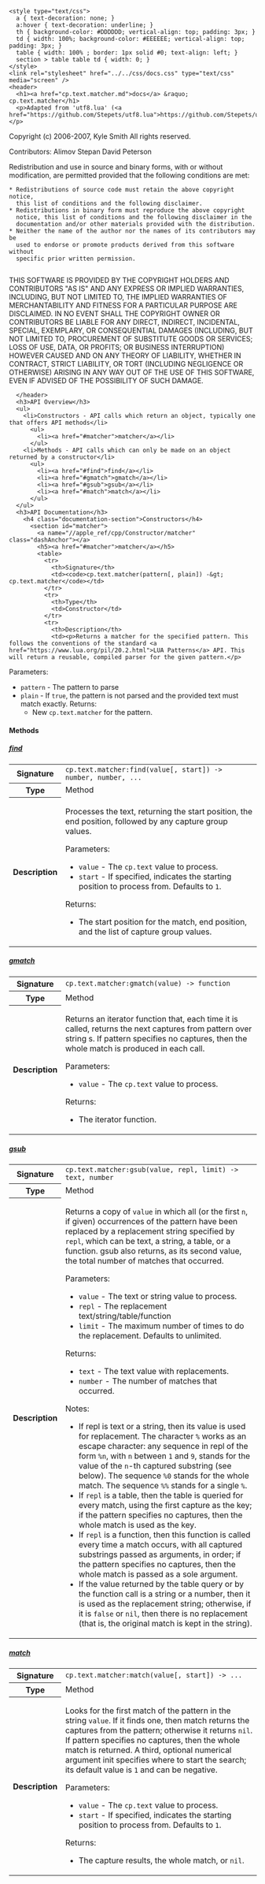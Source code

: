     <style type="text/css">
      a { text-decoration: none; }
      a:hover { text-decoration: underline; }
      th { background-color: #DDDDDD; vertical-align: top; padding: 3px; }
      td { width: 100%; background-color: #EEEEEE; vertical-align: top; padding: 3px; }
      table { width: 100% ; border: 1px solid #0; text-align: left; }
      section > table table td { width: 0; }
    </style>
    <link rel="stylesheet" href="../../css/docs.css" type="text/css" media="screen" />
    <header>
      <h1><a href="cp.text.matcher.md">docs</a> &raquo; cp.text.matcher</h1>
      <p>Adapted from 'utf8.lua' (<a href="https://github.com/Stepets/utf8.lua">https://github.com/Stepets/utf8.lua</a>)</p>
<p>Copyright (c) 2006-2007, Kyle Smith
All rights reserved.</p>
<p>Contributors:
    Alimov Stepan
    David Peterson</p>
<p>Redistribution and use in source and binary forms, with or without
modification, are permitted provided that the following conditions are met:</p>

<pre><code>* Redistributions of source code must retain the above copyright notice,
  this list of conditions and the following disclaimer.
* Redistributions in binary form must reproduce the above copyright
  notice, this list of conditions and the following disclaimer in the
  documentation and/or other materials provided with the distribution.
* Neither the name of the author nor the names of its contributors may be
  used to endorse or promote products derived from this software without
  specific prior written permission.

</code></pre>
<p>THIS SOFTWARE IS PROVIDED BY THE COPYRIGHT HOLDERS AND CONTRIBUTORS "AS IS"
AND ANY EXPRESS OR IMPLIED WARRANTIES, INCLUDING, BUT NOT LIMITED TO, THE
IMPLIED WARRANTIES OF MERCHANTABILITY AND FITNESS FOR A PARTICULAR PURPOSE ARE
DISCLAIMED. IN NO EVENT SHALL THE COPYRIGHT OWNER OR CONTRIBUTORS BE LIABLE
FOR ANY DIRECT, INDIRECT, INCIDENTAL, SPECIAL, EXEMPLARY, OR CONSEQUENTIAL
DAMAGES (INCLUDING, BUT NOT LIMITED TO, PROCUREMENT OF SUBSTITUTE GOODS OR
SERVICES; LOSS OF USE, DATA, OR PROFITS; OR BUSINESS INTERRUPTION) HOWEVER
CAUSED AND ON ANY THEORY OF LIABILITY, WHETHER IN CONTRACT, STRICT LIABILITY,
OR TORT (INCLUDING NEGLIGENCE OR OTHERWISE) ARISING IN ANY WAY OUT OF THE USE
OF THIS SOFTWARE, EVEN IF ADVISED OF THE POSSIBILITY OF SUCH DAMAGE.</p>

      </header>
      <h3>API Overview</h3>
      <ul>
        <li>Constructors - API calls which return an object, typically one that offers API methods</li>
          <ul>
            <li><a href="#matcher">matcher</a></li>
          </ul>
        <li>Methods - API calls which can only be made on an object returned by a constructor</li>
          <ul>
            <li><a href="#find">find</a></li>
            <li><a href="#gmatch">gmatch</a></li>
            <li><a href="#gsub">gsub</a></li>
            <li><a href="#match">match</a></li>
          </ul>
      </ul>
      <h3>API Documentation</h3>
        <h4 class="documentation-section">Constructors</h4>
          <section id="matcher">
            <a name="//apple_ref/cpp/Constructor/matcher" class="dashAnchor"></a>
            <h5><a href="#matcher">matcher</a></h5>
            <table>
              <tr>
                <th>Signature</th>
                <td><code>cp.text.matcher(pattern[, plain]) -&gt; cp.text.matcher</code></td>
              </tr>
              <tr>
                <th>Type</th>
                <td>Constructor</td>
              </tr>
              <tr>
                <th>Description</th>
                <td><p>Returns a matcher for the specified pattern. This follows the conventions of the standard <a href="https://www.lua.org/pil/20.2.html">LUA Patterns</a> API. This will return a reusable, compiled parser for the given pattern.</p>
<p>Parameters:</p>
<ul>
<li><code>pattern</code>    - The pattern to parse</li>
<li><code>plain</code>      - If <code>true</code>, the pattern is not parsed and the provided text must match exactly.
Returns:<ul>
<li>New <code>cp.text.matcher</code> for the pattern.</li>
</ul>
</li>
</ul>
</td>
              </tr>
            </table>
          </section>
        <h4 class="documentation-section">Methods</h4>
          <section id="find">
            <a name="//apple_ref/cpp/Method/find" class="dashAnchor"></a>
            <h5><a href="#find">find</a></h5>
            <table>
              <tr>
                <th>Signature</th>
                <td><code>cp.text.matcher:find(value[, start]) -&gt; number, number, ...</code></td>
              </tr>
              <tr>
                <th>Type</th>
                <td>Method</td>
              </tr>
              <tr>
                <th>Description</th>
                <td><p>Processes the text, returning the start position, the end position, followed by any capture group values.</p>
<p>Parameters:</p>
<ul>
<li><code>value</code>      - The <code>cp.text</code> value to process.</li>
<li><code>start</code>      - If specified, indicates the starting position to process from. Defaults to <code>1</code>.</li>
</ul>
<p>Returns:</p>
<ul>
<li>The start position for the match, end position, and the list of capture group values.</li>
</ul>
</td>
              </tr>
            </table>
          </section>
          <section id="gmatch">
            <a name="//apple_ref/cpp/Method/gmatch" class="dashAnchor"></a>
            <h5><a href="#gmatch">gmatch</a></h5>
            <table>
              <tr>
                <th>Signature</th>
                <td><code>cp.text.matcher:gmatch(value) -&gt; function</code></td>
              </tr>
              <tr>
                <th>Type</th>
                <td>Method</td>
              </tr>
              <tr>
                <th>Description</th>
                <td><p>Returns an iterator function that, each time it is called, returns the next captures from pattern over string s. If pattern specifies no captures, then the whole match is produced in each call.</p>
<p>Parameters:</p>
<ul>
<li><code>value</code>      - The <code>cp.text</code> value to process.</li>
</ul>
<p>Returns:</p>
<ul>
<li>The iterator function.</li>
</ul>
</td>
              </tr>
            </table>
          </section>
          <section id="gsub">
            <a name="//apple_ref/cpp/Method/gsub" class="dashAnchor"></a>
            <h5><a href="#gsub">gsub</a></h5>
            <table>
              <tr>
                <th>Signature</th>
                <td><code>cp.text.matcher:gsub(value, repl, limit) -&gt; text, number</code></td>
              </tr>
              <tr>
                <th>Type</th>
                <td>Method</td>
              </tr>
              <tr>
                <th>Description</th>
                <td><p>Returns a copy of <code>value</code> in which all (or the first <code>n</code>, if given) occurrences of the pattern have been replaced by a replacement string specified by <code>repl</code>, which can be text, a string, a table, or a function. gsub also returns, as its second value, the total number of matches that occurred.</p>
<p>Parameters:</p>
<ul>
<li><code>value</code>  - The text or string value to process.</li>
<li><code>repl</code>   - The replacement text/string/table/function</li>
<li><code>limit</code>  - The maximum number of times to do the replacement. Defaults to unlimited.</li>
</ul>
<p>Returns:</p>
<ul>
<li><code>text</code>   - The text value with replacements.</li>
<li><code>number</code> - The number of matches that occurred.</li>
</ul>
<p>Notes:</p>
<ul>
<li>If repl is text or a string, then its value is used for replacement. The character <code>%</code> works as an escape character: any sequence in repl of the form <code>%n</code>, with <code>n</code> between <code>1</code> and <code>9</code>, stands for the value of the <code>n</code>-th captured substring (see below). The sequence <code>%0</code> stands for the whole match. The sequence <code>%%</code> stands for a single <code>%</code>.</li>
<li>If <code>repl</code> is a table, then the table is queried for every match, using the first capture as the key; if the pattern specifies no captures, then the whole match is used as the key.</li>
<li>If <code>repl</code> is a function, then this function is called every time a match occurs, with all captured substrings passed as arguments, in order; if the pattern specifies no captures, then the whole match is passed as a sole argument.</li>
<li>If the value returned by the table query or by the function call is a string or a number, then it is used as the replacement string; otherwise, if it is <code>false</code> or <code>nil</code>, then there is no replacement (that is, the original match is kept in the string).</li>
</ul>
</td>
              </tr>
            </table>
          </section>
          <section id="match">
            <a name="//apple_ref/cpp/Method/match" class="dashAnchor"></a>
            <h5><a href="#match">match</a></h5>
            <table>
              <tr>
                <th>Signature</th>
                <td><code>cp.text.matcher:match(value[, start]) -&gt; ...</code></td>
              </tr>
              <tr>
                <th>Type</th>
                <td>Method</td>
              </tr>
              <tr>
                <th>Description</th>
                <td><p>Looks for the first match of the pattern in the string <code>value</code>. If it finds one, then match returns the captures from the pattern; otherwise it returns <code>nil</code>. If pattern specifies no captures, then the whole match is returned. A third, optional numerical argument init specifies where to start the search; its default value is <code>1</code> and can be negative.</p>
<p>Parameters:</p>
<ul>
<li><code>value</code>      - The <code>cp.text</code> value to process.</li>
<li><code>start</code>      - If specified, indicates the starting position to process from. Defaults to <code>1</code>.</li>
</ul>
<p>Returns:</p>
<ul>
<li>The capture results, the whole match, or <code>nil</code>.</li>
</ul>
</td>
              </tr>
            </table>
          </section>
